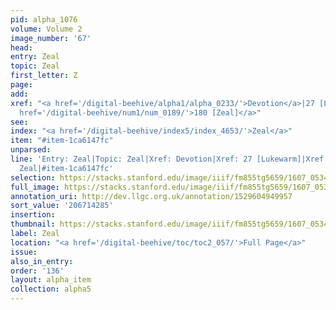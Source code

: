 ```yaml
---
pid: alpha_1076
volume: Volume 2
image_number: '67'
head:
entry: Zeal
topic: Zeal
first_letter: Z
page:
add:
xref: "<a href='/digital-beehive/alpha1/alpha_0233/'>Devotion</a>|27 [Lukewarm]|<a
  href='/digital-beehive/num1/num_0189/'>180 [Zeal]</a>"
see:
index: "<a href='/digital-beehive/index5/index_4653/'>Zeal</a>"
item: "#item-1ca6147fc"
unparsed:
line: 'Entry: Zeal|Topic: Zeal|Xref: Devotion|Xref: 27 [Lukewarm]|Xref: 180 [Zeal]|Index:
  Zeal|#item-1ca6147fc'
selection: https://stacks.stanford.edu/image/iiif/fm855tg5659/1607_0534/335,4285,3003,436/full/0/default.jpg
full_image: https://stacks.stanford.edu/image/iiif/fm855tg5659/1607_0534/full/full/0/default.jpg
annotation_uri: http://dev.llgc.org.uk/annotation/1529604949957
sort_value: '206714285'
insertion:
thumbnail: https://stacks.stanford.edu/image/iiif/fm855tg5659/1607_0534/335,4285,600,180/250,/0/default.jpg
label: Zeal
location: "<a href='/digital-beehive/toc/toc2_057/'>Full Page</a>"
issue:
also_in_entry:
order: '136'
layout: alpha_item
collection: alpha5
---
```

